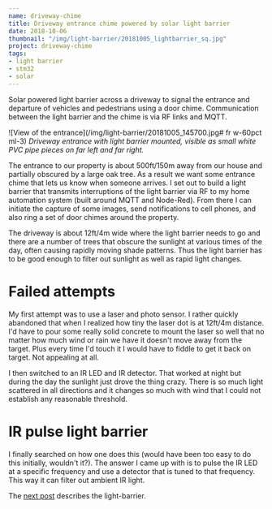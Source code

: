 ```yaml
---
name: driveway-chime
title: Driveway entrance chime powered by solar light barrier
date: 2018-10-06
thumbnail: "/img/light-barrier/20181005_lightbarrier_sq.jpg"
project: driveway-chime
tags:
- light barrier
- stm32
- solar
---
```

Solar powered light barrier across a driveway to signal the entrance and departure of vehicles and pedestrians
using a door chime. Communication between the light barrier and the chime is via RF links and MQTT.
<!--more-->

![View of the entrance](/img/light-barrier/20181005_145700.jpg# fr w-60pct ml-3)
_Driveway entrance with light barrier mounted, visible as small white PVC pipe pieces on far left
and far right._

The entrance to our property is about 500ft/150m away from our house and partially obscured by a
large oak tree. As a result we want some entrance chime that lets us know when someone arrives.
I set out to build a light barrier that transmits interruptions of the light barrier via RF to my
home automation system (built around MQTT and Node-Red). From there I can initiate the capture of
some images, send notifications to cell phones, and also ring a set of door chimes around the property.

The driveway is about 12ft/4m wide where the light barrier needs to go and there are a number of
trees that obscure the sunlight at various times of the day, often causing rapidly moving shade
patterns. Thus the light barrier has to be good enough to filter out sunlight as well as rapid light
changes.

# Failed attempts

My first attempt was to use a laser and photo sensor. I rather quickly abandoned that when I
realized how tiny the laser dot is at 12ft/4m distance. I'd have to pour some really solid concrete
to mount the laser so well that no matter how much wind or rain we have it doesn't move away from
the target. Plus every time I'd touch it I would have to fiddle to get it back on target. Not
appealing at all.

I then switched to an IR LED and IR detector. That worked at night but during the day the sunlight
just drove the thing crazy. There is so much light scattered in all directions and it changes so
much with wind that I could not establish any reasonable threshold.

# IR pulse light barrier

I finally searched on how one does this (would have been too easy to do this initially, wouldn't
it?). The answer I came up with is to pulse the IR LED at a specific frequency and use a detector
that is tuned to that frequency. This way it can filter out ambient IR light.

The [next post](/2018/light-barrier) describes the light-barrier.
